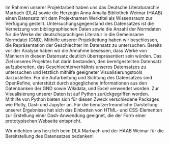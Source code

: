 Im Rahmen unserer Projektarbeit haben uns das Deutsche Literaturarchiv Marbach (DLA)
sowie die Herzogin Anna Amalia Bibliothek Weimar (HAAB) einen Datensatz mit dem
Projektnamen Werktitel als Wissensraum zur Verfügung gestellt. Untersuchungsgegenstand
des Datensatzes ist die Vernetzung von bibliographischen Daten sowie die Anzahl der
Normdaten für die Werke der deutschsprachigen Literatur in die Gemeinsame Normdatei
(GND). Mithilfe unserer Projektleitung haben wir beschlossen, die Repräsentation der
Geschlechter im Datensatz zu untersuchen. Bereits vor der Analyse haben wir die
Annahme besessen, dass Werke von Männern in diesem Datensatz deutlich überrepräsentiert sein
würden.
Das Ziel unseres Projektes hat darin bestanden, den bereitgestellten Datensatz
aufzubereiten, das Geschlechterverhältnis unseres Datensatzes zu untersuchen und letztlich
mithilfe geeigneter Visualisierungstools darzustellen. Für die Aufarbeitung und Sichtung des
Datensatzes sind OpenRefine, unterstützt durch abgeglichene Informationen aus den Datenbanken
der GND sowie Wikidata, und Excel verwendet worden. Zur Visualisierung unserer Daten ist auf
Python zurückgegriffen worden. Mithilfe von Python bieten sich für diesen Zweck verschiedene
Packages wie Plotly, Dash und Jupyter an. Für die benutzerfreundliche Darstellung unserer
Ergebnisse hat sich das Einbetten von HTML- und CSS-Elementen zur Erstellung einer Dash-Anwendung
geeignet, die der Form einer prototypischen Webseite entspricht.

Wir möchten uns herzlich beim DLA Marbach und der HAAB Weimar für die Bereitstellung des
Datensatzes bedanken!
